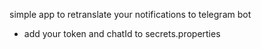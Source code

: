 simple app to retranslate your notifications to telegram bot

- add your token and chatId to secrets.properties 